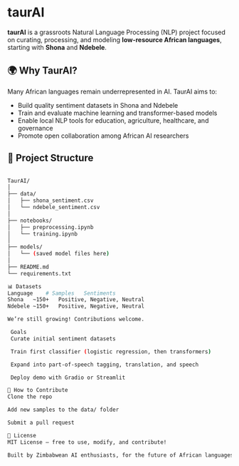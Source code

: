 # taurAI

**taurAI** is a grassroots Natural Language Processing (NLP) project focused on curating, processing, and modeling **low-resource African languages**, starting with **Shona** and **Ndebele**.

## 🌍 Why TaurAI?

Many African languages remain underrepresented in AI. TaurAI aims to:
- Build quality sentiment datasets in Shona and Ndebele
- Train and evaluate machine learning and transformer-based models
- Enable local NLP tools for education, agriculture, healthcare, and governance
- Promote open collaboration among African AI researchers

## 📁 Project Structure
```bash

TaurAI/
│
├── data/
│   ├── shona_sentiment.csv
│   └── ndebele_sentiment.csv
│
├── notebooks/
│   ├── preprocessing.ipynb
│   └── training.ipynb
│
├── models/
│   └── (saved model files here)
│
├── README.md
└── requirements.txt

📊 Datasets
Language	# Samples	Sentiments
Shona	~150+	Positive, Negative, Neutral
Ndebele	~150+	Positive, Negative, Neutral

We’re still growing! Contributions welcome.

 Goals
 Curate initial sentiment datasets

 Train first classifier (logistic regression, then transformers)

 Expand into part-of-speech tagging, translation, and speech

 Deploy demo with Gradio or Streamlit

🤝 How to Contribute
Clone the repo

Add new samples to the data/ folder

Submit a pull request

📜 License
MIT License — free to use, modify, and contribute!

Built by Zimbabwean AI enthusiasts, for the future of African languages.
